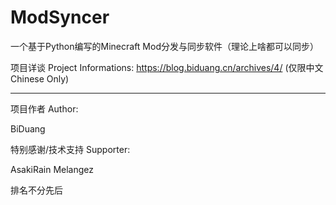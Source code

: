 # ModSyncer
一个基于Python编写的Minecraft Mod分发与同步软件（理论上啥都可以同步）

项目详谈 Project Informations: https://blog.biduang.cn/archives/4/   (仅限中文 Chinese Only)

---
项目作者 Author:

BiDuang

特别感谢/技术支持 Supporter:

AsakiRain Melangez

排名不分先后
